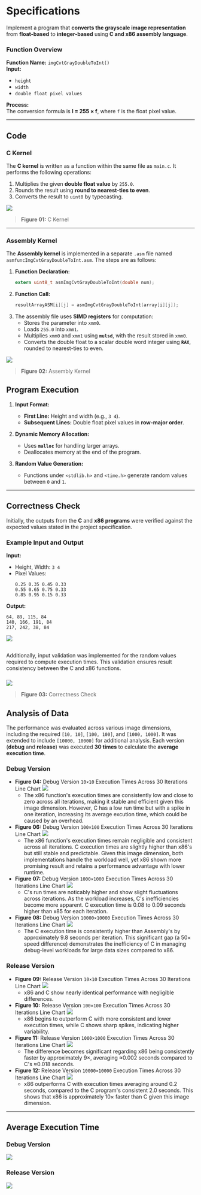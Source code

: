 # **Specifications**

Implement a program that **converts the grayscale image representation** from **float-based** to **integer-based** using **C and x86 assembly language**. 

### **Function Overview**
**Function Name:** `imgCvtGrayDoubleToInt()`  
**Input:**  
- `height`  
- `width`  
- `double float pixel values`  

**Process:**  
The conversion formula is **I = 255 × f**, where `f` is the float pixel value.  

---

## **Code**

### **C Kernel**
The **C kernel** is written as a function within the same file as `main.c`. It performs the following operations:  
1. Multiplies the given **double float value** by `255.0`.  
2. Rounds the result using **round to nearest-ties to even**.  
3. Converts the result to `uint8` by typecasting.

![](IMG/C_Kernel.png)
> **Figure 01:** C Kernel  

---

### **Assembly Kernel**
The **Assembly kernel** is implemented in a separate `.asm` file named `asmfuncImgCvtGrayDoubleToInt.asm`. The steps are as follows:  

1. **Function Declaration:**  
   ```c
   extern uint8_t asmImgCvtGrayDoubleToInt(double num);
   ```  
2. **Function Call:**  
   ```c
   resultArrayASM[i][j] = asmImgCvtGrayDoubleToInt(array[i][j]);
   ```  
3. The assembly file uses **SIMD registers** for computation:  
   - Stores the parameter into `xmm0`.  
   - Loads `255.0` into `xmm1`.  
   - Multiplies `xmm0` and `xmm1` using **`mulsd`**, with the result stored in `xmm0`.  
   - Converts the double float to a scalar double word integer using **`RAX`**, rounded to nearest-ties to even.

![](IMG/X86_Kernel.png)
> **Figure 02:** Assembly Kernel  


## **Program Execution**

1. **Input Format:**  
   - **First Line:** Height and width (e.g., `3 4`).  
   - **Subsequent Lines:** Double float pixel values in **row-major order**.

2. **Dynamic Memory Allocation:**  
   - Uses **`malloc`** for handling larger arrays.  
   - Deallocates memory at the end of the program.  

3. **Random Value Generation:**  
   - Functions under `<stdlib.h>` and `<time.h>` generate random values between `0` and `1`.  

---

## **Correctness Check**

Initially, the outputs from the **C** and **x86 programs** were verified against the expected values stated in the project specification.  
### **Example Input and Output**  
**Input:**  
- Height, Width: `3 4`  
- Pixel Values:  
  ```
  0.25 0.35 0.45 0.33
  0.55 0.65 0.75 0.33
  0.85 0.95 0.15 0.33
  ```

**Output:**  
```
64, 89, 115, 84
140, 166, 191, 84
217, 242, 38, 84
```
![](IMG/Correctness.png)

## 
Additionally, input validation was implemented for the random values required to compute execution times. This validation ensures result consistency between the C and x86 functions.
###
![](DEBUG/Screenshots/Debug_Version_10000X10000_Execution_Times_2.png)

> **Figure 03:** Correctness Check  



## **Analysis of Data**

The performance was evaluated across various image dimensions, including the required `[10, 10]`, `[100, 100]`, and `[1000, 1000]`. It was extended to include `[10000, 10000]` for additional analysis. Each version (**debug** and **release**) was executed **30 times** to calculate the **average execution time**.  

### **Debug Version**
- **Figure 04:** Debug Version `10×10` Execution Times Across 30 Iterations Line Chart
 ![](DEBUG/Screenshots/Debug_Version_Execution_Times_10X10.png)
     -  The x86 function's execution times are consistently low and close to zero across all iterations, making it stable and efficient given this image dimension. However, C has a low run time but with a spike in one iteration, increasing its average excution time, which could be caused by an overhead. 
- **Figure 06:** Debug Version `100×100` Execution Times Across 30 Iterations Line Chart
 ![](DEBUG/Screenshots/Debug_Version_Execution_Times_100X100.png)
     -  The x86 function's execution times remain negligible and consistent across all iterations. C execution times are slightly higher than x86's but still stable and predictable. Given this image dimension, both implementations handle the workload well, yet x86 shown more promising result and retains a performance advantage with lower runtime.
- **Figure 07:** Debug Version `1000×1000` Execution Times Across 30 Iterations Line Chart
   ![](DEBUG/Screenshots/Debug_Version_Execution_Times_1000X1000.png)
     -  C's run times are noticably higher and show slight fluctuations across iterations. As the workload increases, C's inefficiencies become more apparent.  C execution time is 0.08 to 0.09 seconds higher than x85 for each iteration.
- **Figure 08:** Debug Version `10000×10000` Execution Times Across 30 Iterations Line Chart
  ![](DEBUG/Screenshots/Debug_Version_Execution_Times_10000X10000.png)
     -   The C execution time is consistently higher than Assembly's by approximately 9.8 seconds per iteration. This significant gap (a 50× speed difference) demonstrates the inefficiency of C in managing debug-level workloads for large data sizes compared to x86.

### **Release Version**
- **Figure 09:** Release Version `10×10` Execution Times Across 30 Iterations Line Chart
  ![](RELEASE/Screenshots/Released_Version_Execution_Times_10X10.png)
     - x86 and C show nearly identical performance with negligible differences. 
- **Figure 10:** Release Version `100×100` Execution Times Across 30 Iterations Line Chart
  ![](RELEASE/Screenshots/Released_Version_Execution_Times_100X100.png)
     -  x86 begins to outperform C with more consistent and lower execution times, while C shows sharp spikes, indicating higher variability.
- **Figure 11:** Release Version `1000×1000` Execution Times Across 30 Iterations Line Chart
   ![](RELEASE/Screenshots/Released_Version_Execution_Times_1000X1000.png)
  -  The difference becomes significant regarding x86 being consistently faster by approximately 9×, averaging ≈0.002 seconds compared to C's ≈0.018 seconds.
- **Figure 12:** Release Version `10000×10000` Execution Times Across 30 Iterations Line Chart
   ![](RELEASE/Screenshots/Released_Version_Execution_Times_10000X10000.png)
  -  x86 outperforms C with execution times averaging around 0.2 seconds, compared to the C program's consistent 2.0 seconds. This shows that x86 is approximately 10× faster than C given this image dimension.
---

## **Average Execution Time**
### **Debug Version**
  ![](DEBUG/Screenshots/Debug_Version_AVG_Execution_Times.png)

### **Release Version**
  ![](RELEASE/Screenshots/Released_Version_AVG_Execution_Times.png)
